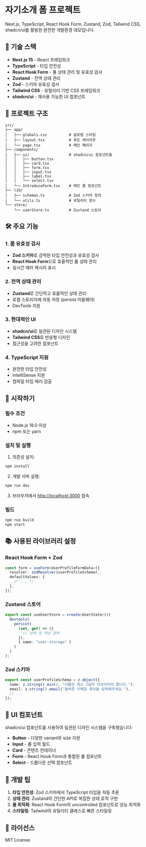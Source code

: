 # 자기소개 폼 프로젝트

Next.js, TypeScript, React Hook Form, Zustand, Zod, Tailwind CSS, shadcn/ui를 활용한 완전한 개발환경 데모입니다.

## 🚀 기술 스택

- **Next.js 15** - React 프레임워크
- **TypeScript** - 타입 안전성
- **React Hook Form** - 폼 상태 관리 및 유효성 검사
- **Zustand** - 전역 상태 관리
- **Zod** - 스키마 유효성 검사
- **Tailwind CSS** - 유틸리티 기반 CSS 프레임워크
- **shadcn/ui** - 재사용 가능한 UI 컴포넌트

## 📁 프로젝트 구조

```
src/
├── app/
│   ├── globals.css          # 글로벌 스타일
│   ├── layout.tsx           # 루트 레이아웃
│   └── page.tsx             # 메인 페이지
├── components/
│   ├── ui/                  # shadcn/ui 컴포넌트들
│   │   ├── button.tsx
│   │   ├── card.tsx
│   │   ├── form.tsx
│   │   ├── input.tsx
│   │   ├── label.tsx
│   │   └── select.tsx
│   └── IntroduceForm.tsx    # 메인 폼 컴포넌트
├── lib/
│   ├── schemas.ts           # Zod 스키마 정의
│   └── utils.ts             # 유틸리티 함수
└── store/
    └── userStore.ts         # Zustand 스토어
```

## 🛠️ 주요 기능

### 1. 폼 유효성 검사

- **Zod 스키마**로 강력한 타입 안전성과 유효성 검사
- **React Hook Form**으로 효율적인 폼 상태 관리
- 실시간 에러 메시지 표시

### 2. 전역 상태 관리

- **Zustand**로 간단하고 효율적인 상태 관리
- 로컬 스토리지에 자동 저장 (persist 미들웨어)
- DevTools 지원

### 3. 현대적인 UI

- **shadcn/ui**로 일관된 디자인 시스템
- **Tailwind CSS**로 반응형 디자인
- 접근성을 고려한 컴포넌트

### 4. TypeScript 지원

- 완전한 타입 안전성
- IntelliSense 지원
- 컴파일 타임 에러 검출

## 🚀 시작하기

### 필수 조건

- Node.js 18.0 이상
- npm 또는 yarn

### 설치 및 실행

1. 의존성 설치:

```bash
npm install
```

2. 개발 서버 실행:

```bash
npm run dev
```

3. 브라우저에서 [http://localhost:3000](http://localhost:3000) 접속

### 빌드

```bash
npm run build
npm start
```

## 📚 사용된 라이브러리 설정

### React Hook Form + Zod

```typescript
const form = useForm<UserProfileFormData>({
  resolver: zodResolver(userProfileSchema),
  defaultValues: {
    /* ... */
  },
});
```

### Zustand 스토어

```typescript
export const useUserStore = create<UserState>()(
  devtools(
    persist(
      (set, get) => ({
        // 상태 및 액션 정의
      }),
      { name: "user-storage" }
    )
  )
);
```

### Zod 스키마

```typescript
export const userProfileSchema = z.object({
  name: z.string().min(2, "이름은 최소 2글자 이상이어야 합니다."),
  email: z.string().email("올바른 이메일 형식을 입력해주세요."),
  // ...
});
```

## 🎨 UI 컴포넌트

shadcn/ui 컴포넌트를 사용하여 일관된 디자인 시스템을 구축했습니다:

- **Button** - 다양한 variant와 size 지원
- **Input** - 폼 입력 필드
- **Card** - 콘텐츠 컨테이너
- **Form** - React Hook Form과 통합된 폼 컴포넌트
- **Select** - 드롭다운 선택 컴포넌트

## 🔧 개발 팁

1. **타입 안전성**: Zod 스키마에서 TypeScript 타입을 자동 추론
2. **상태 관리**: Zustand의 간단한 API로 복잡한 상태 로직 구현
3. **폼 최적화**: React Hook Form의 uncontrolled 컴포넌트로 성능 최적화
4. **스타일링**: Tailwind의 유틸리티 클래스로 빠른 스타일링

## 📄 라이선스

MIT License
